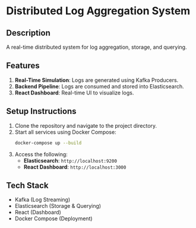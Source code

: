 
# Distributed Log Aggregation System

## Description
A real-time distributed system for log aggregation, storage, and querying.

## Features
1. **Real-Time Simulation**: Logs are generated using Kafka Producers.
2. **Backend Pipeline**: Logs are consumed and stored into Elasticsearch.
3. **React Dashboard**: Real-time UI to visualize logs.

## Setup Instructions

1. Clone the repository and navigate to the project directory.
2. Start all services using Docker Compose:
   ```bash
   docker-compose up --build
   ```
3. Access the following:
   - **Elasticsearch**: `http://localhost:9200`
   - **React Dashboard**: `http://localhost:3000`

## Tech Stack
- Kafka (Log Streaming)
- Elasticsearch (Storage & Querying)
- React (Dashboard)
- Docker Compose (Deployment)
